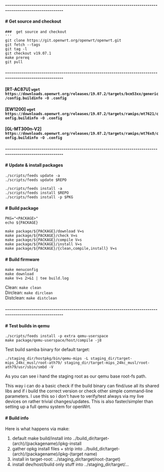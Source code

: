 #### ---------------------------------------------------------------------------------------------------------  
#### # Get source and checkout
```
###  get source and checkout  
'''  
git clone https://git.openwrt.org/openwrt/openwrt.git
git fetch --tags
git tag -l
git checkout v19.07.1
make prereq
git pull
```

#### ---------------------------------------------------------------------------------------------------------  
  
#### [RT-AC87U] `wget https://downloads.openwrt.org/releases/19.07.2/targets/bcm53xx/generic/config.buildinfo -O .config`

#### [EW1200] `wget https://downloads.openwrt.org/releases/19.07.2/targets/ramips/mt7621/config.buildinfo -O .config`

#### [GL-MT300n-V2] `https://downloads.openwrt.org/releases/19.07.2/targets/ramips/mt76x8/config.buildinfo -O .config`

#### ---------------------------------------------------------------------------------------------------------  
#### # Update & install packages
```
./scripts/feeds update -a
./scripts/feeds update $REPO

./scripts/feeds install -a
./scripts/feeds install $REPO
./scripts/feeds install -p $PKG
```

#### # Build package
```
PKG="<PACKAGE>"
echo ${PACKAGE}

make package/${PACKAGE}/download V=s
make package/${PACKAGE}/check V=s
make package/${PACKAGE}/compile V=s
make package/${PACKAGE}/install V=s
make package/${PACKAGE}/{clean,compile,install} V=s
```

#### # Build firmware
```
make menuconfig
make download
make V=s 2>&1 | tee build.log
```

Clean: `make clean`  
Dirclean: `make dirclean`  
Distclean: `make distclean`  
  
#### ---------------------------------------------------------------------------------------------------------  
#### # Test builds in qemu
```
./scripts/feeds install -p extra qemu-userspace
make package/qemu-userspace/host/compile -j8
```

Test build samba binary for default target:

```
./staging_dir/hostpkg/bin/qemu-mips -L staging_dir/target-mips_24kc_musl/root-ath79/ staging_dir/target-mips_24kc_musl/root-ath79/usr/sbin/smbd -V
```

As you can see i hand the staging root as our qemu base root-fs path.

This way i can do a basic check if the build binary can find/use all its shared libs and if i build the correct version or check other simple command-line parameters. I use this so i don't have to verify/test always via my live devices on rather trivial changes/updates.
This is also faster/simpler than setting up a full qemu system for openWrt.

#### # Build info
Here is what happens via make:

1. default make build/install into ../build_dir/target-(arch)/(packagename)/ipkg-install
2. gather opkg install files + strip into ../build_dir/target-(arch)/(packagename)/ipkg-(target name)
3. install in target-root: ../staging_dir/target/root-(target)
4. install dev/host/build only stuff into ../staging_dir/target/...
